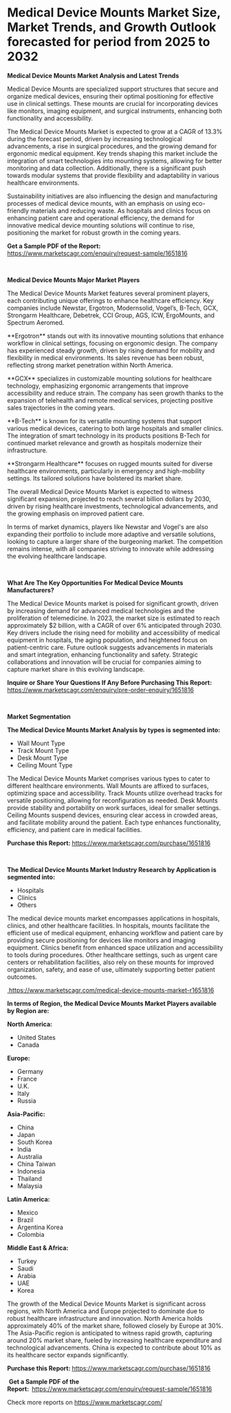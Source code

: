 <p><h1>Medical Device Mounts Market Size, Market Trends, and Growth Outlook forecasted for period from 2025 to 2032</h1></p><p><strong>Medical Device Mounts Market Analysis and Latest Trends</strong></p>
<p><p>Medical Device Mounts are specialized support structures that secure and organize medical devices, ensuring their optimal positioning for effective use in clinical settings. These mounts are crucial for incorporating devices like monitors, imaging equipment, and surgical instruments, enhancing both functionality and accessibility.</p><p>The Medical Device Mounts Market is expected to grow at a CAGR of 13.3% during the forecast period, driven by increasing technological advancements, a rise in surgical procedures, and the growing demand for ergonomic medical equipment. Key trends shaping this market include the integration of smart technologies into mounting systems, allowing for better monitoring and data collection. Additionally, there is a significant push towards modular systems that provide flexibility and adaptability in various healthcare environments.</p><p>Sustainability initiatives are also influencing the design and manufacturing processes of medical device mounts, with an emphasis on using eco-friendly materials and reducing waste. As hospitals and clinics focus on enhancing patient care and operational efficiency, the demand for innovative medical device mounting solutions will continue to rise, positioning the market for robust growth in the coming years.</p></p>
<p><strong>Get a Sample PDF of the Report:&nbsp;</strong> <a href="https://www.marketscagr.com/enquiry/request-sample/1651816?utm_campaign=2866&utm_medium=2&utm_source=Github&utm_content=ia&utm_term=03032025&utm_id=medical-device-mounts">https://www.marketscagr.com/enquiry/request-sample/1651816</a></p>
<p>&nbsp;</p>
<p><strong>Medical Device Mounts Major Market Players</strong></p>
<p><p>The Medical Device Mounts Market features several prominent players, each contributing unique offerings to enhance healthcare efficiency. Key companies include Newstar, Ergotron, Modernsolid, Vogel’s, B-Tech, GCX, Strongarm Healthcare, Debetrek, CCI Group, AGS, ICW, ErgoMounts, and Spectrum Aeromed.</p><p>**Ergotron** stands out with its innovative mounting solutions that enhance workflow in clinical settings, focusing on ergonomic design. The company has experienced steady growth, driven by rising demand for mobility and flexibility in medical environments. Its sales revenue has been robust, reflecting strong market penetration within North America.</p><p>**GCX** specializes in customizable mounting solutions for healthcare technology, emphasizing ergonomic arrangements that improve accessibility and reduce strain. The company has seen growth thanks to the expansion of telehealth and remote medical services, projecting positive sales trajectories in the coming years.</p><p>**B-Tech** is known for its versatile mounting systems that support various medical devices, catering to both large hospitals and smaller clinics. The integration of smart technology in its products positions B-Tech for continued market relevance and growth as hospitals modernize their infrastructure.</p><p>**Strongarm Healthcare** focuses on rugged mounts suited for diverse healthcare environments, particularly in emergency and high-mobility settings. Its tailored solutions have bolstered its market share.</p><p>The overall Medical Device Mounts Market is expected to witness significant expansion, projected to reach several billion dollars by 2030, driven by rising healthcare investments, technological advancements, and the growing emphasis on improved patient care.</p><p>In terms of market dynamics, players like Newstar and Vogel's are also expanding their portfolio to include more adaptive and versatile solutions, looking to capture a larger share of the burgeoning market. The competition remains intense, with all companies striving to innovate while addressing the evolving healthcare landscape.</p></p>
<p>&nbsp;</p>
<p><strong>What Are The Key Opportunities For Medical Device Mounts Manufacturers?</strong></p>
<p><p>The Medical Device Mounts market is poised for significant growth, driven by increasing demand for advanced medical technologies and the proliferation of telemedicine. In 2023, the market size is estimated to reach approximately $2 billion, with a CAGR of over 6% anticipated through 2030. Key drivers include the rising need for mobility and accessibility of medical equipment in hospitals, the aging population, and heightened focus on patient-centric care. Future outlook suggests advancements in materials and smart integration, enhancing functionality and safety. Strategic collaborations and innovation will be crucial for companies aiming to capture market share in this evolving landscape.</p></p>
<p><strong>Inquire or Share Your Questions If Any Before Purchasing This Report:</strong> <a href="https://www.marketscagr.com/enquiry/pre-order-enquiry/1651816?utm_campaign=2866&utm_medium=2&utm_source=Github&utm_content=ia&utm_term=03032025&utm_id=medical-device-mounts">https://www.marketscagr.com/enquiry/pre-order-enquiry/1651816</a></p>
<p>&nbsp;</p>
<p><strong>Market Segmentation</strong></p>
<p><strong>The Medical Device Mounts Market Analysis by types is segmented into:</strong></p>
<p><ul><li>Wall Mount Type</li><li>Track Mount Type</li><li>Desk Mount Type</li><li>Ceiling Mount Type</li></ul></p>
<p><p>The Medical Device Mounts Market comprises various types to cater to different healthcare environments. Wall Mounts are affixed to surfaces, optimizing space and accessibility. Track Mounts utilize overhead tracks for versatile positioning, allowing for reconfiguration as needed. Desk Mounts provide stability and portability on work surfaces, ideal for smaller settings. Ceiling Mounts suspend devices, ensuring clear access in crowded areas, and facilitate mobility around the patient. Each type enhances functionality, efficiency, and patient care in medical facilities.</p></p>
<p><strong>Purchase this Report:&nbsp;</strong><a href="https://www.marketscagr.com/purchase/1651816?utm_campaign=2866&utm_medium=2&utm_source=Github&utm_content=ia&utm_term=03032025&utm_id=medical-device-mounts">https://www.marketscagr.com/purchase/1651816</a></p>
<p>&nbsp;</p>
<p><strong>The Medical Device Mounts Market Industry Research by Application is segmented into:</strong></p>
<p><ul><li>Hospitals</li><li>Clinics</li><li>Others</li></ul></p>
<p><p>The medical device mounts market encompasses applications in hospitals, clinics, and other healthcare facilities. In hospitals, mounts facilitate the efficient use of medical equipment, enhancing workflow and patient care by providing secure positioning for devices like monitors and imaging equipment. Clinics benefit from enhanced space utilization and accessibility to tools during procedures. Other healthcare settings, such as urgent care centers or rehabilitation facilities, also rely on these mounts for improved organization, safety, and ease of use, ultimately supporting better patient outcomes.</p></p>
<p><a href="https://www.marketscagr.com/medical-device-mounts-market-r1651816?utm_campaign=2866&utm_medium=2&utm_source=Github&utm_content=ia&utm_term=03032025&utm_id=medical-device-mounts">&nbsp;https://www.marketscagr.com/medical-device-mounts-market-r1651816</a></p>
<p><strong>In terms of Region, the Medical Device Mounts Market Players available by Region are:</strong></p>
<p>
    <p> <strong> North America: </strong>
        <ul>
            <li>United States</li>
            <li>Canada</li>
        </ul>
        </p> 
    <p> <strong> Europe: </strong>
        <ul>
            <li>Germany</li>
            <li>France</li>
            <li>U.K.</li>
            <li>Italy</li>
            <li>Russia</li>
        </ul>
        </p> 
    <p> <strong> Asia-Pacific: </strong>
        <ul>
            <li>China</li>
            <li>Japan</li>
            <li>South Korea</li>
            <li>India</li>
            <li>Australia</li>
            <li>China Taiwan</li>
            <li>Indonesia</li>
            <li>Thailand</li>
            <li>Malaysia</li>
        </ul>
        </p> 
    <p> <strong> Latin America: </strong>
        <ul>
            <li>Mexico</li>
            <li>Brazil</li>
            <li>Argentina Korea</li>
            <li>Colombia</li>
        </ul>
        </p> 
    <p> <strong> Middle East & Africa: </strong>
        <ul>
            <li>Turkey</li>
            <li>Saudi</li>
            <li>Arabia</li>
            <li>UAE</li>
            <li>Korea</li>
        </ul>
    </p>
    </p>
<p><p>The growth of the Medical Device Mounts Market is significant across regions, with North America and Europe projected to dominate due to robust healthcare infrastructure and innovation. North America holds approximately 40% of the market share, followed closely by Europe at 30%. The Asia-Pacific region is anticipated to witness rapid growth, capturing around 20% market share, fueled by increasing healthcare expenditure and technological advancements. China is expected to contribute about 10% as its healthcare sector expands significantly.</p></p>
<p><strong>Purchase this Report: </strong><a href="https://www.marketscagr.com/purchase/1651816?utm_campaign=2866&utm_medium=2&utm_source=Github&utm_content=ia&utm_term=03032025&utm_id=medical-device-mounts">https://www.marketscagr.com/purchase/1651816</a></p>
<p>&nbsp;<strong>Get a Sample PDF of the Report:&nbsp;&nbsp;</strong><a href="https://www.marketscagr.com/enquiry/request-sample/1651816?utm_campaign=2866&utm_medium=2&utm_source=Github&utm_content=ia&utm_term=03032025&utm_id=medical-device-mounts">https://www.marketscagr.com/enquiry/request-sample/1651816</a></p>
<p><strong></strong></p>
<p>Check more reports on <a href="https://www.marketscagr.com/?utm_campaign=2866&utm_medium=2&utm_source=Github&utm_content=ia&utm_term=03032025&utm_id=medical-device-mounts">https://www.marketscagr.com/</a></p>
